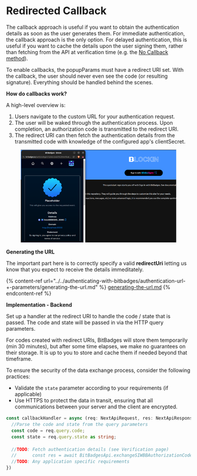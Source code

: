 # Redirected Callback

The callback approach is useful if you want to obtain the authentication details as soon as the user generates them. For immediate authentication, the callback approach is the only option. For delayed authentication, this is useful if you want to cache the details upon the user signing them, rather than fetching from the API at verification time (e.g. the [No Callback method](../../authenticating-with-bitbadges/approaches/manual.md)).

To enable callbacks, the popupParams must have a redirect URI set. With the callback, the user should never even see the code (or resulting signature). Everything should be handled behind the scenes.

**How do callbacks work?**

A high-level overview is:

1. Users navigate to the custom URL for your authentication request.
2. The user will be waked through the authentication process. Upon completion, an authorization code is transmitted to the redirect URI.
3. The redirect URI can then fetch the authentication details from the transmitted code with knowledge of the configured app's clientSecret.

<figure><img src="../../../.gitbook/assets/image (2) (1) (1) (1) (1) (1) (1) (1) (1) (1) (1) (1) (1) (1) (1).png" alt=""><figcaption></figcaption></figure>

**Generating the URL**

The important part here is to correctly specify a valid **redirectUri** letting us know that you expect to receive the details immeditately.

{% content-ref url="../../authenticating-with-bitbadges/authentication-url-+-parameters/generating-the-url.md" %}
[generating-the-url.md](../../authenticating-with-bitbadges/authentication-url-+-parameters/generating-the-url.md)
{% endcontent-ref %}

**Implementation - Backend**

Set up a handler at the redirect URI to handle the code / state that is passed. The code and state will be passed in via the HTTP query parameters.

For codes created with redirect URIs, BitBadges will store them temporarily (min 30 minutes), but after some time elapses, we make no guarantees on their storage. It is up to you to store and cache them if needed beyond that timeframe.

To ensure the security of the data exchange process, consider the following practices:

* Validate the `state` parameter according to your requirements (if applicable)
* Use HTTPS to protect the data in transit, ensuring that all communications between your server and the client are encrypted.

```typescript
const callbackHandler = async (req: NextApiRequest, res: NextApiResponse) => {
  //Parse the code and state from the query parameters
  const code = req.query.code;
  const state = req.query.state as string;

  //TODO: Fetch authentication details (see Verification page)
  //      const res = await BitBadgesApi.exchangeSIWBBAuthorizationCode({ code, ... });
  //TODO: Any application specific requirements
})
```

